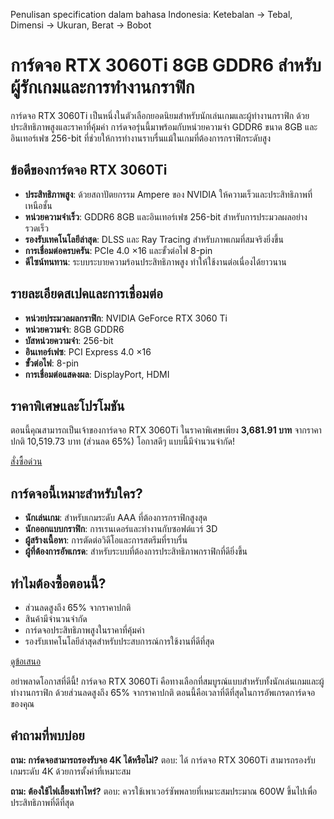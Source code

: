 Penulisan specification dalam bahasa Indonesia: Ketebalan → Tebal, Dimensi → Ukuran, Berat → Bobot
  

# การ์ดจอ RTX 3060Ti 8GB GDDR6 สำหรับผู้รักเกมและการทำงานกราฟิก

การ์ดจอ RTX 3060Ti เป็นหนึ่งในตัวเลือกยอดนิยมสำหรับนักเล่นเกมและผู้ทำงานกราฟิก ด้วยประสิทธิภาพสูงและราคาที่คุ้มค่า การ์ดจอรุ่นนี้มาพร้อมกับหน่วยความจำ GDDR6 ขนาด 8GB และอินเทอร์เฟซ 256-bit ที่ช่วยให้การทำงานราบรื่นแม้ในเกมที่ต้องการกราฟิกระดับสูง

<h2> ข้อดีของการ์ดจอ RTX 3060Ti </h2>

- **ประสิทธิภาพสูง**: ด้วยสถาปัตยกรรม Ampere ของ NVIDIA ให้ความเร็วและประสิทธิภาพที่เหนือชั้น
- **หน่วยความจำเร็ว**: GDDR6 8GB และอินเทอร์เฟซ 256-bit สำหรับการประมวลผลอย่างรวดเร็ว
- **รองรับเทคโนโลยีล่าสุด**: DLSS และ Ray Tracing สำหรับภาพเกมที่สมจริงยิ่งขึ้น
- **การเชื่อมต่อครบครัน**: PCIe 4.0 ×16 และขั้วต่อไฟ 8-pin
- **ดีไซน์ทนทาน**: ระบบระบายความร้อนประสิทธิภาพสูง ทำให้ใช้งานต่อเนื่องได้ยาวนาน

<h2> รายละเอียดสเปคและการเชื่อมต่อ </h2>

- **หน่วยประมวลผลกราฟิก**: NVIDIA GeForce RTX 3060 Ti
- **หน่วยความจำ**: 8GB GDDR6
- **บัสหน่วยความจำ**: 256-bit
- **อินเทอร์เฟซ**: PCI Express 4.0 ×16
- **ขั้วต่อไฟ**: 8-pin
- **การเชื่อมต่อแสดงผล**: DisplayPort, HDMI

<h2> ราคาพิเศษและโปรโมชัน </h2>

ตอนนี้คุณสามารถเป็นเจ้าของการ์ดจอ RTX 3060Ti ในราคาพิเศษเพียง **3,681.91 บาท** จากราคาปกติ 10,519.73 บาท (ส่วนลด 65%) โอกาสดีๆ แบบนี้มีจำนวนจำกัด!

<div class="flex justify-center my-2">
  <a href="https://buy.csgad.com/oBYrplu" rel="nofollow sponsored" target="_blank" class="py-2 px-4 rounded-md text-white font-semibold bg-gradient-to-r from-[#f73c22] to-[#ff7b48]">สั่งซื้อด่วน</a>
</div>

<h2> การ์ดจอนี้เหมาะสำหรับใคร? </h2>

- **นักเล่นเกม**: สำหรับเกมระดับ AAA ที่ต้องการกราฟิกสูงสุด
- **นักออกแบบกราฟิก**: การเรนเดอร์และทำงานกับซอฟต์แวร์ 3D
- **ผู้สร้างเนื้อหา**: การตัดต่อวิดีโอและการสตรีมที่ราบรื่น
- **ผู้ที่ต้องการอัพเกรด**: สำหรับระบบที่ต้องการประสิทธิภาพกราฟิกที่ดียิ่งขึ้น

<h2> ทำไมต้องซื้อตอนนี้? </h2>

- ส่วนลดสูงถึง 65% จากราคาปกติ
- สินค้ามีจำนวนจำกัด
- การ์ดจอประสิทธิภาพสูงในราคาที่คุ้มค่า
- รองรับเทคโนโลยีล่าสุดสำหรับประสบการณ์การใช้งานที่ดีที่สุด

<div class="flex justify-center my-2">
  <a href="https://buy.csgad.com/oBYrplu" rel="nofollow sponsored" target="_blank" class="py-2 px-4 rounded-md text-white font-semibold bg-gradient-to-r from-[#f73c22] to-[#ff7b48]">ดูข้อเสนอ</a>
</div>

อย่าพลาดโอกาสที่ดีนี้! การ์ดจอ RTX 3060Ti คือทางเลือกที่สมบูรณ์แบบสำหรับทั้งนักเล่นเกมและผู้ทำงานกราฟิก ด้วยส่วนลดสูงถึง 65% จากราคาปกติ ตอนนี้คือเวลาที่ดีที่สุดในการอัพเกรดการ์ดจอของคุณ

<h2> คำถามที่พบบ่อย </h2>

**ถาม: การ์ดจอสามารถรองรับจอ 4K ได้หรือไม่?**
ตอบ: ได้ การ์ดจอ RTX 3060Ti สามารถรองรับเกมระดับ 4K ด้วยการตั้งค่าที่เหมาะสม

**ถาม: ต้องใช้ไฟเลี้ยงเท่าไหร่?**
ตอบ: ควรใช้เพาเวอร์ซัพพลายที่เหมาะสมประมาณ 600W ขึ้นไปเพื่อประสิทธิภาพที่ดีที่สุด